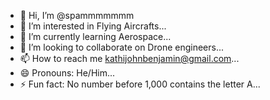 - 👋 Hi, I’m @spammmmmmm
- 👀 I’m interested in Flying Aircrafts...
- 🌱 I’m currently learning Aerospace...
- 💞️ I’m looking to collaborate on Drone engineers...
- 📫 How to reach me kathijohnbenjamin@gmail.com...
- 😄 Pronouns: He/Him...
- ⚡ Fun fact: No number before 1,000 contains the letter A...

<!---
spammmmmmm/spammmmmmm is a ✨ special ✨ repository because its `README.md` (this file) appears on your GitHub profile.
You can click the Preview link to take a look at your changes.
--->
